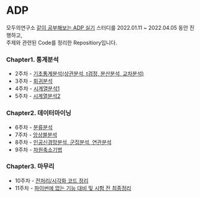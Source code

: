 # ADP

모두의연구소 [같이 공부해보는 ADP 실기](https://modulabs.co.kr/product/flip18th-5846-2021-12-10-082556/) 스터디를 2022.01.11 ~ 2022.04.05 동안 진행하고,  <br/>
주제와 관련된 Code를 정리한 Repositiory입니다.

### Chapter1. 통계분석
- 2주차 - [기초통계분석(상관분석, t검정, 분산분석, 교차분석)]() 
- 3주차 - [회귀분석]()
- 4주차 - [시계열분석1]()
- 5주차 - [시계열분석2]()

### Chapter2. 데이터마이닝
- 6주차 - [분류분석]()
- 7주차 - [앙상블분석]()
- 8주차 - [인공신경망분석, 군집분석, 연관분석]()
- 9주차 - [차원축소기법]()

### Chapter3. 마무리
- 10주차 - [전처리/시각화 코드 정리]()
- 11주차 -  [파이썬에 없는 기능 대비 및 시험 전 최종정리]()
